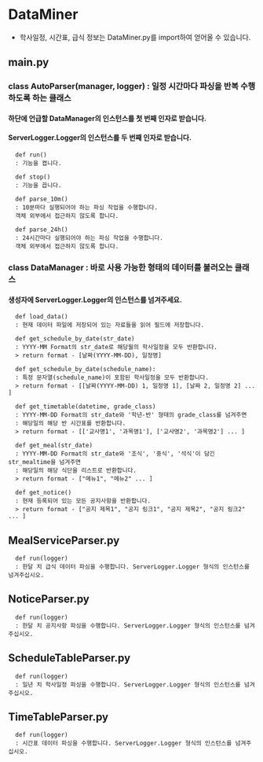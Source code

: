 # DataMiner
* 학사일정, 시간표, 급식 정보는 DataMiner.py를 import하여 얻어올 수 있습니다.
  
  
## main.py
   ### class AutoParser(manager, logger) : 일정 시간마다 파싱을 반복 수행하도록 하는 클래스
   #### 하단에 언급할 DataManager의 인스턴스를 첫 번째 인자로 받습니다.
   #### ServerLogger.Logger의 인스턴스를 두 번째 인자로 받습니다.
      def run()  
      : 기능을 켭니다.  
        
      def stop()  
      : 기능을 끕니다.  

      def parse_10m()  
      : 10분마다 실행되어야 하는 파싱 작업을 수행합니다.  
      객체 외부에서 접근하지 않도록 합니다. 

      def parse_24h()
      : 24시간마다 실행되어야 하는 파싱 작업을 수행합니다.
      객체 외부에서 접근하지 않도록 합니다.
  
   ### class DataManager : 바로 사용 가능한 형태의 데이터를 불러오는 클래스
   #### 생성자에 ServerLogger.Logger의 인스턴스를 넘겨주세요.
      def load_data()
      : 현재 데이터 파일에 저장되어 있는 자료들을 읽어 필드에 저장합니다.

      def get_schedule_by_date(str_date)
      : YYYY-MM Format의 str_date로 해당월의 학사일정을 모두 반환합니다.
      > return format - [날짜(YYYY-MM-DD), 일정명]

      def get_schedule_by_date(schedule_name):
      : 특정 문자열(schedule_name)이 포함된 학사일정을 모두 반환합니다.
      > return format - [[날짜(YYYY-MM-DD) 1, 일정명 1], [날짜 2, 일정명 2] ... ]

      def get_timetable(datetime, grade_class)
      : YYYY-MM-DD Format의 str_date와 '학년-반' 형태의 grade_class를 넘겨주면
      : 해당일의 해당 반 시간표를 반환합니다.
      > return format - [['교사명1', '과목명1'], ['교사명2', '과목명2'] ... ]

      def get_meal(str_date)
      : YYYY-MM-DD Format의 str_date와 '조식', '중식', '석식'이 담긴 str_mealtime을 넘겨주면
      : 해당일의 해당 식단을 리스트로 반환합니다.
      > return format - ["메뉴1", "메뉴2" ... ]

      def get_notice()
      : 현재 등록되어 있는 모든 공지사항을 반환합니다.
      > return format - ["공지 제목1", "공지 링크1", "공지 제목2", "공지 링크2" ... ]
  
## MealServiceParser.py
      def run(logger)
      : 한달 치 급식 데이터 파싱을 수행합니다. ServerLogger.Logger 형식의 인스턴스를 넘겨주십시오.

## NoticeParser.py
      def run(logger)
      : 한달 치 공지사항 파싱을 수행합니다. ServerLogger.Logger 형식의 인스턴스를 넘겨주십시오.

## ScheduleTableParser.py
      def run(logger)
      : 일년 치 학사일정 파싱을 수행합니다. ServerLogger.Logger 형식의 인스턴스를 넘겨주십시오.

## TimeTableParser.py
      def run(logger)
      : 시간표 데이터 파싱을 수행합니다. ServerLogger.Logger 형식의 인스턴스를 넘겨주십시오.

